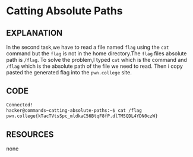 # Catting Absolute Paths
## EXPLANATION 
In the second task,we have to read a file named `flag` using the `cat` command but the `flag` is not in the home directory.The `flag` files absolute path is `/flag`.
To solve the problem,I typed `cat` which is the command and `/flag` which is the absolute path of the file  we need to read.
Then i copy pasted the generated flag into the `pwn.college` site.
## CODE 
```bash
Connected!
hacker@commands~catting-absolute-paths:~$ cat /flag
pwn.college{kTacTVtsSpc_mldkaC56BtqF8fP.dlTM5QDL4YDN0czW}
```
## RESOURCES 
none 
